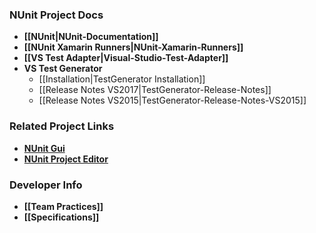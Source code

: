 ### NUnit Project Docs

* **[[NUnit|NUnit-Documentation]]**
* **[[NUnit Xamarin Runners|NUnit-Xamarin-Runners]]**
* **[[VS Test Adapter|Visual-Studio-Test-Adapter]]**
* **VS Test Generator**
     * [[Installation|TestGenerator Installation]]
     * [[Release Notes VS2017|TestGenerator-Release-Notes]]
     * [[Release Notes VS2015|TestGenerator-Release-Notes-VS2015]]
  
### Related Project Links
* **[NUnit Gui](https://github.com/CharliePoole/nunit-gui/wiki)**
* **[NUnit Project Editor](https://github.com/CharliePoole/nunit-project-editor/wiki/Project-Editor)**

### Developer Info

* **[[Team Practices]]**
* **[[Specifications]]**

